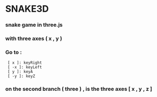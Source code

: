# SNAKE3D

### snake game in three.js


### with three axes ( x , y )

### Go to :

```
 [ x ]: keyRight
 [ -x ]: keyLeft
 [ y ]: keyA
 [ -y ]: keyZ
```
### on the second branch ( three ) , is the three axes [ x , y , z ]
